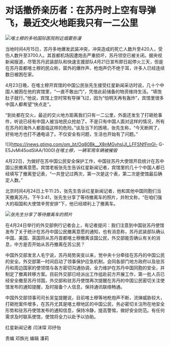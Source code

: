 # 对话撤侨亲历者：在苏丹时上空有导弹飞，最近交火地距我只有一二公里

![](https://inews.gtimg.com/om_bt/OUrKKzNH9HZDKysiGb5NaZfbGC5efwqxHIwPwt674wyBgAA/1000)_喀土穆的多哈国际医院附近烟雾弥漫_

当地时间4月15日，苏丹多地爆发武装冲突，冲突造成的死亡人数升至420人，受伤人数升至3700人。其首都机场因遭炮击严重损坏，苏丹领空已被关闭。据央视新闻报道，尽管苏丹武装部队和快速支援部队4月21日宣布即日起停火三天，但是在苏丹首都喀土穆的民众称，窗外的爆炸声、枪炮声仍不绝于耳，许多人已经连续数日被困在家。

4月23日晚，在喀土穆开宾馆的中国公民张先生接受红星新闻采访时说，几十个中国人被困在他的宾馆里，“一直不敢出门”，凭借此前储备的物资维持生活。“填饱肚子就行。”他说，宾馆上空时常有导弹飞过，因为“怕明天再有轰炸”，宾馆里很多中国人都希望“快点走”。

“到处都在交火，最近的交火地方距离我们只有一二公里，外面还发生了打砸抢事件，听说已经有中国人被当地民众抢劫了。不是只有中国人面对这样的情况，所有在苏丹的海外人都面临这样的危险。”谈及当下的困境，张先生称，“今天断网了，好些地方也打不通电话了。不仅安全有问题，生活也开始有了问题。”

![](https://inews.gtimg.com/om_bt/Oq80Bk__X8nMGyhsIJI_LFFSNfFmGl-
G-E5JvMi45odSIAA/1000)_在喀土穆，一辆军用车辆被摧毁_

4月22日，为做好在苏中国公民安全保护工作，中国驻苏丹大使馆开启统计在苏中国公民撤离意愿。宾馆老板张先生告诉红星新闻记者，宾馆里的几十个中国人都已经填写了撤离登记表，“一共登记过两次，第一次是这个表，第二次是使馆最后确定人数。”

北京时间4月24日上午11:25，张先生告诉红星新闻记者，他和其他中国同胞们当天撤离苏丹。下午3:41，张先生分享了等待撤离车的照片，并附文称，“在咱们强大的祖国和大使馆辛劳安排”下，他已经顺利上了撤离车。

![](https://inews.gtimg.com/om_bt/OqQtngeeUm16mElrXmf_pkVyzv7HaCbvw33B1RzpxGlcIAA/1000)_张先生分享了等待撤离车的照片_

在4月24日举行的外交部例行记者会上，有记者提问：我们注意到中国驻苏丹使馆发布了关于统计在苏丹中国公民撤离意愿的通知，也有消息称，苏丹武装部队确认中国、美国、英国将从苏丹首都喀土穆撤离该国公民，外交部能否确认有关的消息，中方是否开始从苏丹撤离在苏公民？

中国外交部发言人毛宁说，苏丹局势突变以来，党中央十分牵挂在苏丹的中国公民的安全。外交部第一时间启动了领事保护应急机制，会同各部门地方政府以及驻苏丹和周边国家的使领馆与各方密切沟通协调，全力维护在苏丹中国同胞的安全，并制定了撤离转移方案。目前外交部已经派出工作组赴前方开展工作，第一批人员已经安全撤至苏丹邻国，外交部和驻苏丹使馆再次提醒在苏丹的中国公民密切关注使馆发布的通知提醒，及时报备个人信息，保持通讯联络畅通。

中国外交部领事司司长吴玺提醒说，目前喀土穆等地枪炮声不断，流弹威胁较大，打砸抢案件增多，在苏丹尤其是喀土穆地区的中国公民，务必密切关注所在地安全形势和驻苏丹使馆发布的通知信息，保持冷静，提高警惕，做好安全防范。有任何需求及时联系使馆，使馆将全力以赴予以协助。

红星新闻记者 闫沫琛 邓纾怡

责编 邓旆光 编辑 潘莉

